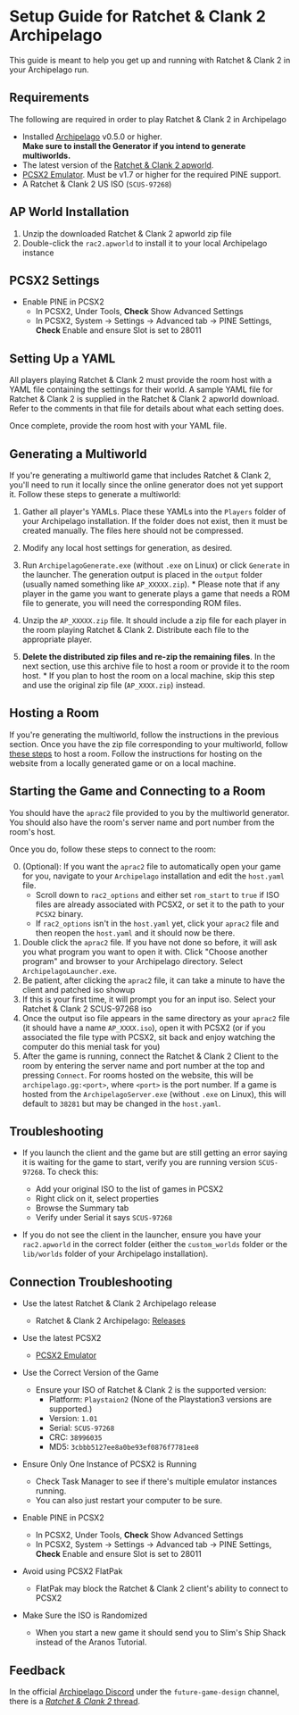 # Setup Guide for Ratchet & Clank 2 Archipelago

This guide is meant to help you get up and running with Ratchet & Clank 2 in your Archipelago run.

## Requirements

The following are required in order to play Ratchet & Clank 2 in Archipelago

- Installed [Archipelago](https://github.com/ArchipelagoMW/Archipelago/releases) v0.5.0 or higher.\
   **Make sure to install the Generator if you intend to generate multiworlds.**
- The latest version of the [Ratchet & Clank 2 apworld](https://github.com/evilwb/APRac2/releases).
- [PCSX2 Emulator](https://pcsx2.net/downloads/). Must be v1.7 or higher for the required PINE support.
- A Ratchet & Clank 2 US ISO (`SCUS-97268`)

## AP World Installation

1. Unzip the downloaded Ratchet & Clank 2 apworld zip file
2. Double-click the `rac2.apworld` to install it to your local Archipelago instance

## PCSX2 Settings
- Enable PINE in PCSX2
  - In PCSX2, Under Tools, **Check** Show Advanced Settings
  - In PCSX2, System -> Settings -> Advanced tab -> PINE Settings,
    **Check** Enable and ensure Slot is set to 28011

## Setting Up a YAML

All players playing Ratchet & Clank 2 must provide the room host with a YAML file containing the settings for their world.
A sample YAML file for Ratchet & Clank 2 is supplied in the Ratchet & Clank 2 apworld download. Refer to the comments in that file for details about what each setting does.

Once complete, provide the room host with your YAML file.

## Generating a Multiworld

If you're generating a multiworld game that includes Ratchet & Clank 2, you'll need to run it locally since the online
generator does not yet support it. Follow these steps to generate a multiworld:

1. Gather all player's YAMLs. Place these YAMLs into the `Players` folder of your Archipelago installation. If the
   folder does not exist, then it must be created manually. The files here should not be compressed.

2. Modify any local host settings for generation, as desired.

3. Run `ArchipelagoGenerate.exe` (without `.exe` on Linux) or click `Generate` in the launcher. The generation output
   is placed in the `output` folder (usually named something like `AP_XXXXX.zip`). \* Please note that if any player in the game you want to generate plays a game that needs a ROM file to generate,
   you will need the corresponding ROM files.

4. Unzip the `AP_XXXXX.zip` file. It should include a zip file for each player in the room playing Ratchet & Clank 2. Distribute each file to the appropriate player.

5. **Delete the distributed zip files and re-zip the remaining files**. In the next section, use this archive file to
   host a room or provide it to the room host. \* If you plan to host the room on a local machine, skip this step and use the original zip file (`AP_XXXX.zip`) instead.

## Hosting a Room

If you're generating the multiworld, follow the instructions in the previous section.
Once you have the zip file corresponding to your multiworld, follow [these steps](https://archipelago.gg/tutorial/Archipelago/setup/en#hosting-an-archipelago-server) to host a room.
Follow the instructions for hosting on the website from a locally generated game or on a local machine.

## Starting the Game and Connecting to a Room

You should have the `aprac2` file provided to you by the multiworld generator. You should also have the room's server
name and port number from the room's host.

Once you do, follow these steps to connect to the room:

0. (Optional): If you want the `aprac2` file to automatically open your game for you, navigate to your `Archipelago` installation and edit the `host.yaml` file.
   - Scroll down to `rac2_options` and either set `rom_start` to `true` if ISO files are already associated with PCSX2, or set it to the path to your `PCSX2` binary.
   - If `rac2_options` isn't in the `host.yaml` yet, click your `aprac2` file and then reopen the `host.yaml` and it should now be there.
1. Double click the `aprac2` file. If you have not done so before, it will ask you what program you want to open it with.
   Click "Choose another program" and browser to your Archipelago directory. Select `ArchipelagoLauncher.exe`.
2. Be patient, after clicking the `aprac2` file, it can take a minute to have the client and patched iso showup
3. If this is your first time, it will prompt you for an input iso. Select your Ratchet & Clank 2 SCUS-97268 iso
4. Once the output iso file appears in the same directory as your `aprac2` file (it should have a name `AP_XXXX.iso`), open it with PCSX2 (or if you associated the file type with PCSX2, sit back and enjoy watching the computer do this menial task for you)
5. After the game is running, connect the Ratchet & Clank 2 Client to the room by entering the server name and port number at the top and pressing `Connect`.
   For rooms hosted on the website, this will be `archipelago.gg:<port>`, where `<port>` is the port number.
   If a game is hosted from the `ArchipelagoServer.exe` (without `.exe` on Linux), this will default to `38281` but may be changed in the `host.yaml`.

## Troubleshooting

- If you launch the client and the game but are still getting an error saying it is waiting for the game to start, verify you are running version `SCUS-97268`. To check this:

  - Add your original ISO to the list of games in PCSX2
  - Right click on it, select properties
  - Browse the Summary tab
  - Verify under Serial it says `SCUS-97268`

- If you do not see the client in the launcher, ensure you have your `rac2.apworld` in the correct folder (either the `custom_worlds` folder or the
  `lib/worlds` folder of your Archipelago installation).

## Connection Troubleshooting

- Use the latest Ratchet & Clank 2 Archipelago release

  - Ratchet & Clank 2 Archipelago: [Releases](https://github.com/evilwb/APRac2/releases)

- Use the latest PCSX2

  - [PCSX2 Emulator](https://pcsx2.net/downloads/)

- Use the Correct Version of the Game

  - Ensure your ISO of Ratchet & Clank 2 is the supported version:
    - Platform: `Playstaion2` (None of the Playstation3 versions are supported.)
    - Version: `1.01`
    - Serial: `SCUS-97268`
    - CRC: `38996035`
    - MD5: `3cbbb5127ee8a0be93ef0876f7781ee8`

- Ensure Only One Instance of PCSX2 is Running
  - Check Task Manager to see if there's multiple emulator instances running.
  - You can also just restart your computer to be sure.

- Enable PINE in PCSX2
  - In PCSX2, Under Tools, **Check** Show Advanced Settings
  - In PCSX2, System -> Settings -> Advanced tab -> PINE Settings,
    **Check** Enable and ensure Slot is set to 28011

- Avoid using PCSX2 FlatPak
  - FlatPak may block the Ratchet & Clank 2 client's ability to connect to PCSX2

- Make Sure the ISO is Randomized
  - When you start a new game it should send you to Slim's Ship Shack instead of the Aranos Tutorial.

## Feedback

In the official [Archipelago Discord](https://discord.com/invite/8Z65BR2) under the `future-game-design` channel, there is a [_Ratchet & Clank 2_ thread]().
